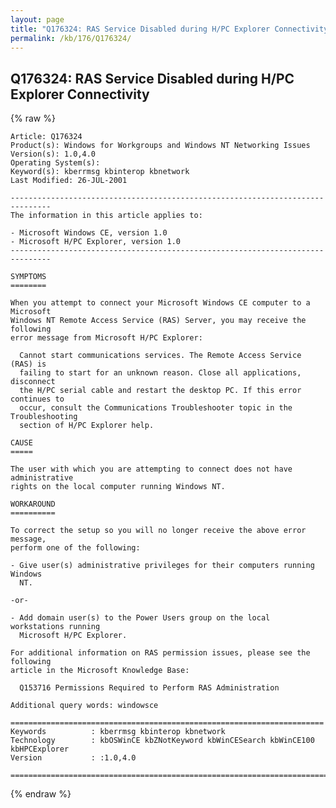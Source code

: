 ```yaml
---
layout: page
title: "Q176324: RAS Service Disabled during H/PC Explorer Connectivity"
permalink: /kb/176/Q176324/
---
```


## Q176324: RAS Service Disabled during H/PC Explorer Connectivity

{% raw %}

	Article: Q176324
	Product(s): Windows for Workgroups and Windows NT Networking Issues
	Version(s): 1.0,4.0
	Operating System(s): 
	Keyword(s): kberrmsg kbinterop kbnetwork
	Last Modified: 26-JUL-2001
	
	-------------------------------------------------------------------------------
	The information in this article applies to:
	
	- Microsoft Windows CE, version 1.0 
	- Microsoft H/PC Explorer, version 1.0 
	-------------------------------------------------------------------------------
	
	SYMPTOMS
	========
	
	When you attempt to connect your Microsoft Windows CE computer to a Microsoft
	Windows NT Remote Access Service (RAS) Server, you may receive the following
	error message from Microsoft H/PC Explorer:
	
	  Cannot start communications services. The Remote Access Service (RAS) is
	  failing to start for an unknown reason. Close all applications, disconnect
	  the H/PC serial cable and restart the desktop PC. If this error continues to
	  occur, consult the Communications Troubleshooter topic in the Troubleshooting
	  section of H/PC Explorer help.
	
	CAUSE
	=====
	
	The user with which you are attempting to connect does not have administrative
	rights on the local computer running Windows NT.
	
	WORKAROUND
	==========
	
	To correct the setup so you will no longer receive the above error message,
	perform one of the following:
	
	- Give user(s) administrative privileges for their computers running Windows
	  NT.
	
	-or-
	
	- Add domain user(s) to the Power Users group on the local workstations running
	  Microsoft H/PC Explorer.
	
	For additional information on RAS permission issues, please see the following
	article in the Microsoft Knowledge Base:
	
	  Q153716 Permissions Required to Perform RAS Administration
	
	Additional query words: windowsce
	
	======================================================================
	Keywords          : kberrmsg kbinterop kbnetwork 
	Technology        : kbOSWinCE kbZNotKeyword kbWinCESearch kbWinCE100 kbHPCExplorer
	Version           : :1.0,4.0
	
	=============================================================================
	

{% endraw %}
